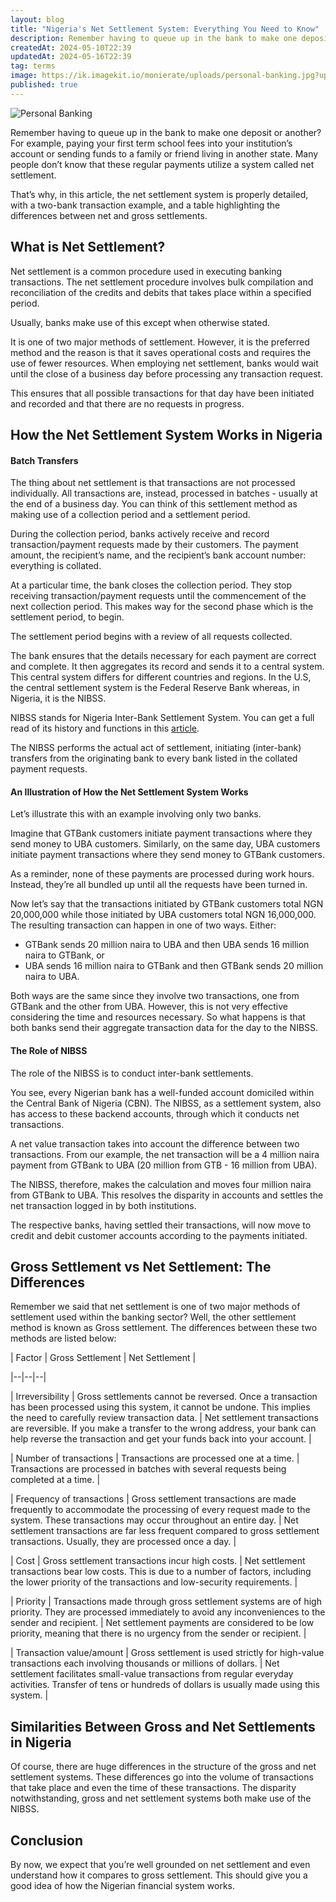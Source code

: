 ```yaml
---
layout: blog
title: "Nigeria's Net Settlement System: Everything You Need to Know"
description: Remember having to queue up in the bank to make one deposit or another? For example, paying your first term school fees into your institution’s account or sending funds to a family or friend living in another state.
createdAt: 2024-05-10T22:39
updatedAt: 2024-05-16T22:39
tag: terms
image: https://ik.imagekit.io/monierate/uploads/personal-banking.jpg?updatedAt=1710619043918
published: true
---
```

![Personal Banking](https://ik.imagekit.io/monierate/uploads/personal-banking.jpg?updatedAt=1710619043918)

Remember having to queue up in the bank to make one deposit or another? For example, paying your first term school fees into your institution’s account or sending funds to a family or friend living in another state. Many people don’t know that these regular payments utilize a system called net settlement.

That’s why, in this article, the net settlement system is properly detailed, with a two-bank transaction example, and a table highlighting the differences between net and gross settlements.

## What is Net Settlement?

Net settlement is a common procedure used in executing banking transactions. The net settlement procedure involves bulk compilation and reconciliation of the credits and debits that takes place within a specified period.

Usually, banks make use of this except when otherwise stated.

It is one of two major methods of settlement. However, it is the preferred method and the reason is that it saves operational costs and requires the use of fewer resources. When employing net settlement, banks would wait until the close of a business day before processing any transaction request.

This ensures that all possible transactions for that day have been initiated and recorded and that there are no requests in progress.

## How the Net Settlement System Works in Nigeria

#### Batch Transfers

The thing about net settlement is that transactions are not processed individually. All transactions are, instead, processed in batches - usually at the end of a business day. You can think of this settlement method as making use of a collection period and a settlement period.

During the collection period, banks actively receive and record transaction/payment requests made by their customers. The payment amount, the recipient’s name, and the recipient’s bank account number: everything is collated.

At a particular time, the bank closes the collection period. They stop receiving transaction/payment requests until the commencement of the next collection period. This makes way for the second phase which is the settlement period, to begin.

The settlement period begins with a review of all requests collected.

The bank ensures that the details necessary for each payment are correct and complete. It then aggregates its record and sends it to a central system. This central system differs for different countries and regions. In the U.S, the central settlement system is the Federal Reserve Bank whereas, in Nigeria, it is the NIBSS.

NIBSS stands for Nigeria Inter-Bank Settlement System. You can get a full read of its history and functions in this [article](https://monierate.com/blog/nibss-what-it-is-and-how-it-works).

The NIBSS performs the actual act of settlement, initiating (inter-bank) transfers from the originating bank to every bank listed in the collated payment requests.

#### An Illustration of How the Net Settlement System Works

Let’s illustrate this with an example involving only two banks.

Imagine that GTBank customers initiate payment transactions where they send money to UBA customers. Similarly, on the same day, UBA customers initiate payment transactions where they send money to GTBank customers.

As a reminder, none of these payments are processed during work hours. Instead, they’re all bundled up until all the requests have been turned in.

Now let’s say that the transactions initiated by GTBank customers total NGN 20,000,000 while those initiated by UBA customers total NGN 16,000,000. The resulting transaction can happen in one of two ways. Either:

-   GTBank sends 20 million naira to UBA and then UBA sends 16 million naira to GTBank, or
-   UBA sends 16 million naira to GTBank and then GTBank sends 20 million naira to UBA.

Both ways are the same since they involve two transactions, one from GTBank and the other from UBA. However, this is not very effective considering the time and resources necessary. So what happens is that both banks send their aggregate transaction data for the day to the NIBSS.

#### The Role of NIBSS

The role of the NIBSS is to conduct inter-bank settlements.

You see, every Nigerian bank has a well-funded account domiciled within the Central Bank of Nigeria (CBN). The NIBSS, as a settlement system, also has access to these backend accounts, through which it conducts net transactions.

A net value transaction takes into account the difference between two transactions. From our example, the net transaction will be a 4 million naira payment from GTBank to UBA (20 million from GTB - 16 million from UBA).

The NIBSS, therefore, makes the calculation and moves four million naira from GTBank to UBA. This resolves the disparity in accounts and settles the net transaction logged in by both institutions.

The respective banks, having settled their transactions, will now move to credit and debit customer accounts according to the payments initiated.

## Gross Settlement vs Net Settlement: The Differences

Remember we said that net settlement is one of two major methods of settlement used within the banking sector? Well, the other settlement method is known as Gross settlement. The differences between these two methods are listed below:

| Factor | Gross Settlement   |  Net Settlement |

|--|--|--|

| Irreversibility | Gross settlements cannot be reversed. Once a transaction has been processed using this system, it cannot be undone. This implies the need to carefully review transaction data. | Net settlement transactions are reversible. If you make a transfer to the wrong address, your bank can help reverse the transaction and get your funds back into your account. |

| Number of transactions | Transactions are processed one at a time. | Transactions are processed in batches with several requests being completed at a time. |

| Frequency of transactions | Gross settlement transactions are made frequently to accommodate the processing of every request made to the system. These transactions may occur throughout an entire day. | Net settlement transactions are far less frequent compared to gross settlement transactions. Usually, they are processed once a day. |

| Cost | Gross settlement transactions incur high costs. | Net settlement transactions bear low costs. This is due to a number of factors, including the lower priority of the transactions and low-security requirements. |

| Priority | Transactions made through gross settlement systems are of high priority. They are processed immediately to avoid any inconveniences to the sender and recipient. | Net settlement payments are considered to be low priority, meaning that there is no urgency from the sender or recipient. |

| Transaction value/amount | Gross settlement is used strictly for high-value transactions each involving thousands or millions of dollars. | Net settlement facilitates small-value transactions from regular everyday activities. Transfer of tens or hundreds of dollars is usually made using this system. |

## Similarities Between Gross and Net Settlements in Nigeria

Of course, there are huge differences in the structure of the gross and net settlement systems. These differences go into the volume of transactions that take place and even the time of these transactions. The disparity notwithstanding, gross and net settlement systems both make use of the NIBSS.

## Conclusion

By now, we expect that you’re well grounded on net settlement and even understand how it compares to gross settlement. This should give you a good idea of how the Nigerian financial system works.

